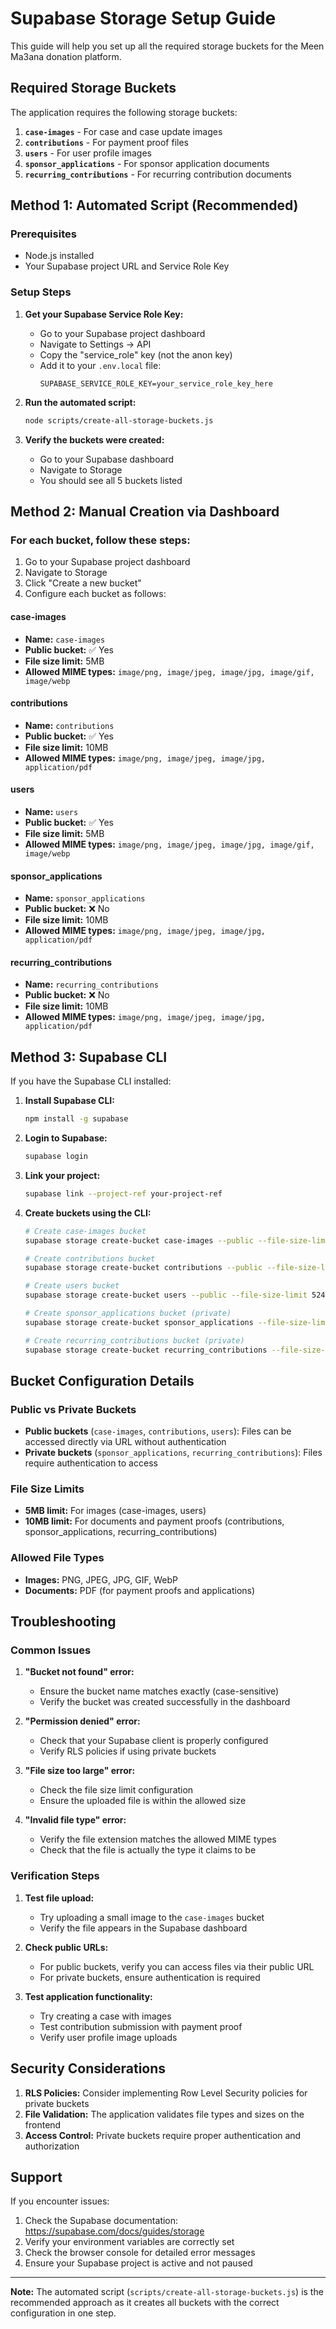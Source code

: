 # Supabase Storage Setup Guide

This guide will help you set up all the required storage buckets for the Meen Ma3ana donation platform.

## Required Storage Buckets

The application requires the following storage buckets:

1. **`case-images`** - For case and case update images
2. **`contributions`** - For payment proof files
3. **`users`** - For user profile images
4. **`sponsor_applications`** - For sponsor application documents
5. **`recurring_contributions`** - For recurring contribution documents

## Method 1: Automated Script (Recommended)

### Prerequisites
- Node.js installed
- Your Supabase project URL and Service Role Key

### Setup Steps

1. **Get your Supabase Service Role Key:**
   - Go to your Supabase project dashboard
   - Navigate to Settings → API
   - Copy the "service_role" key (not the anon key)
   - Add it to your `.env.local` file:
     ```
     SUPABASE_SERVICE_ROLE_KEY=your_service_role_key_here
     ```

2. **Run the automated script:**
   ```bash
   node scripts/create-all-storage-buckets.js
   ```

3. **Verify the buckets were created:**
   - Go to your Supabase dashboard
   - Navigate to Storage
   - You should see all 5 buckets listed

## Method 2: Manual Creation via Dashboard

### For each bucket, follow these steps:

1. Go to your Supabase project dashboard
2. Navigate to Storage
3. Click "Create a new bucket"
4. Configure each bucket as follows:

#### case-images
- **Name:** `case-images`
- **Public bucket:** ✅ Yes
- **File size limit:** 5MB
- **Allowed MIME types:** `image/png, image/jpeg, image/jpg, image/gif, image/webp`

#### contributions
- **Name:** `contributions`
- **Public bucket:** ✅ Yes
- **File size limit:** 10MB
- **Allowed MIME types:** `image/png, image/jpeg, image/jpg, application/pdf`

#### users
- **Name:** `users`
- **Public bucket:** ✅ Yes
- **File size limit:** 5MB
- **Allowed MIME types:** `image/png, image/jpeg, image/jpg, image/gif, image/webp`

#### sponsor_applications
- **Name:** `sponsor_applications`
- **Public bucket:** ❌ No
- **File size limit:** 10MB
- **Allowed MIME types:** `image/png, image/jpeg, image/jpg, application/pdf`

#### recurring_contributions
- **Name:** `recurring_contributions`
- **Public bucket:** ❌ No
- **File size limit:** 10MB
- **Allowed MIME types:** `image/png, image/jpeg, image/jpg, application/pdf`

## Method 3: Supabase CLI

If you have the Supabase CLI installed:

1. **Install Supabase CLI:**
   ```bash
   npm install -g supabase
   ```

2. **Login to Supabase:**
   ```bash
   supabase login
   ```

3. **Link your project:**
   ```bash
   supabase link --project-ref your-project-ref
   ```

4. **Create buckets using the CLI:**
   ```bash
   # Create case-images bucket
   supabase storage create-bucket case-images --public --file-size-limit 5242880
   
   # Create contributions bucket
   supabase storage create-bucket contributions --public --file-size-limit 10485760
   
   # Create users bucket
   supabase storage create-bucket users --public --file-size-limit 5242880
   
   # Create sponsor_applications bucket (private)
   supabase storage create-bucket sponsor_applications --file-size-limit 10485760
   
   # Create recurring_contributions bucket (private)
   supabase storage create-bucket recurring_contributions --file-size-limit 10485760
   ```

## Bucket Configuration Details

### Public vs Private Buckets

- **Public buckets** (`case-images`, `contributions`, `users`): Files can be accessed directly via URL without authentication
- **Private buckets** (`sponsor_applications`, `recurring_contributions`): Files require authentication to access

### File Size Limits

- **5MB limit:** For images (case-images, users)
- **10MB limit:** For documents and payment proofs (contributions, sponsor_applications, recurring_contributions)

### Allowed File Types

- **Images:** PNG, JPEG, JPG, GIF, WebP
- **Documents:** PDF (for payment proofs and applications)

## Troubleshooting

### Common Issues

1. **"Bucket not found" error:**
   - Ensure the bucket name matches exactly (case-sensitive)
   - Verify the bucket was created successfully in the dashboard

2. **"Permission denied" error:**
   - Check that your Supabase client is properly configured
   - Verify RLS policies if using private buckets

3. **"File size too large" error:**
   - Check the file size limit configuration
   - Ensure the uploaded file is within the allowed size

4. **"Invalid file type" error:**
   - Verify the file extension matches the allowed MIME types
   - Check that the file is actually the type it claims to be

### Verification Steps

1. **Test file upload:**
   - Try uploading a small image to the `case-images` bucket
   - Verify the file appears in the Supabase dashboard

2. **Check public URLs:**
   - For public buckets, verify you can access files via their public URL
   - For private buckets, ensure authentication is required

3. **Test application functionality:**
   - Try creating a case with images
   - Test contribution submission with payment proof
   - Verify user profile image uploads

## Security Considerations

1. **RLS Policies:** Consider implementing Row Level Security policies for private buckets
2. **File Validation:** The application validates file types and sizes on the frontend
3. **Access Control:** Private buckets require proper authentication and authorization

## Support

If you encounter issues:

1. Check the Supabase documentation: https://supabase.com/docs/guides/storage
2. Verify your environment variables are correctly set
3. Check the browser console for detailed error messages
4. Ensure your Supabase project is active and not paused

---

**Note:** The automated script (`scripts/create-all-storage-buckets.js`) is the recommended approach as it creates all buckets with the correct configuration in one step. 